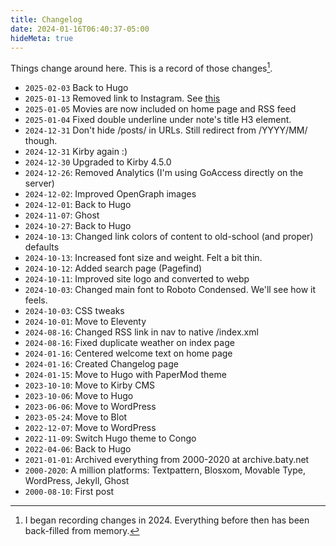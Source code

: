 ```yaml
---
title: Changelog
date: 2024-01-16T06:40:37-05:00
hideMeta: true
---
```



Things change around here. This is a record of those changes[^start].


<div class="compact">

- `2025-02-03` Back to Hugo
- `2025-01-13` Removed link to Instagram. See [this](https://baty.net/journal/2025/01/12/no-more-instagram-for-me)
- `2025-01-05` Movies are now included on home page and RSS feed
- `2025-01-04` Fixed double underline under note's title H3 element.
- `2024-12-31` Don't hide /posts/ in URLs. Still redirect from /YYYY/MM/ though.
- `2024-12-31` Kirby again :)
- `2024-12-30` Upgraded to Kirby 4.5.0
- `2024-12-26`: Removed Analytics (I'm using GoAccess directly on the server)
- `2024-12-02`: Improved OpenGraph images
- `2024-12-01`: Back to Hugo
- `2024-11-07`: Ghost
- `2024-10-27`: Back to Hugo
- `2024-10-13`: Changed link colors of content to old-school (and proper) defaults
- `2024-10-13`: Increased font size and weight. Felt a bit thin.
- `2024-10-12`: Added search page (Pagefind)
- `2024-10-11`: Improved site logo and converted to webp
- `2024-10-03`: Changed main font to Roboto Condensed. We'll see how it feels.
- `2024-10-03`: CSS tweaks
- `2024-10-01`: Move to Eleventy
- `2024-08-16`: Changed RSS link in nav to native /index.xml
- `2024-08-16`: Fixed duplicate weather on index page
- `2024-01-16`: Centered welcome text on home page
- `2024-01-16`: Created Changelog page
- `2024-01-15`: Move to Hugo with PaperMod theme
- `2023-10-10`: Move to Kirby CMS
- `2023-10-06`: Move to Hugo
- `2023-06-06`: Move to WordPress
- `2023-05-24`: Move to Blot
- `2022-12-07`: Move to WordPress
- `2022-11-09`: Switch Hugo theme to Congo
- `2022-04-06`: Back to Hugo
- `2021-01-01`: Archived everything from 2000-2020 at archive.baty.net
- `2000-2020`: A million platforms: Textpattern, Blosxom, Movable Type, WordPress, Jekyll, Ghost
- `2000-08-10`: First post

</div>



[^start]: I began recording changes in 2024. Everything before then has been back-filled from memory.
